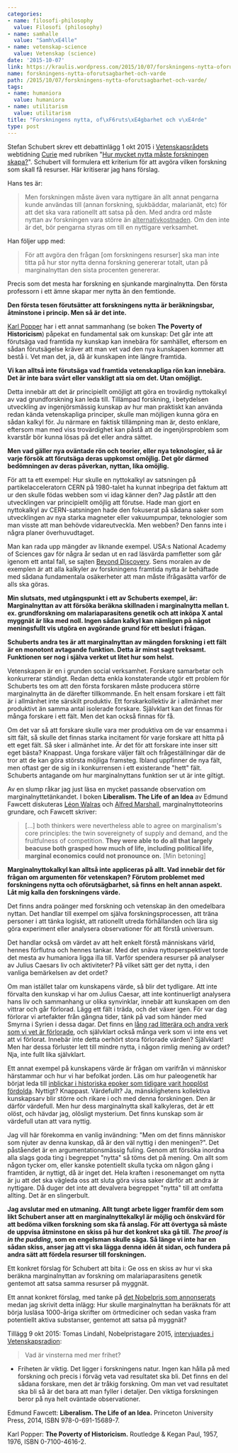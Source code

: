```yaml
---
categories:
- name: filosofi-philosophy
  value: Filosofi (philosophy)
- name: samhalle
  value: "Samh\xE4lle"
- name: vetenskap-science
  value: Vetenskap (science)
date: '2015-10-07'
link: https://kraulis.wordpress.com/2015/10/07/forskningens-nytta-oforutsagbarhet-och-varde/
name: forskningens-nytta-oforutsagbarhet-och-varde
path: /2015/10/07/forskningens-nytta-oforutsagbarhet-och-varde/
tags:
- name: humaniora
  value: humaniora
- name: utilitarism
  value: utilitarism
title: "Forskningens nytta, of\xF6ruts\xE4gbarhet och v\xE4rde"
type: post
---
```

Stefan Schubert skrev ett debattinlägg 1 okt 2015 i [Vetenskapsrådets](http://vr.se/) webtidning [Curie](http://www.tidningencurie.se/) med rubriken "[Hur mycket nytta måste forskningen skapa?](http://bloggar.tidningencurie.se/stefanschubert/hur-mycket-nytta-maste-forskningen-skapa/)". Schubert vill formulera ett kriterium för att avgöra vilken forskning som skall få resurser. Här kritiserar jag hans förslag.

Hans tes är:

> Men forskningen måste även vara nyttigare än allt annat pengarna kunde användas till (annan forskning, sjukbäddar, malarianät, etc) för att det ska vara rationellt att satsa på den. Med andra ord måste nyttan av forskningen vara större än <u>alternativkostnaden</u>. Om den inte är det, bör pengarna styras om till en nyttigare verksamhet.

Han följer upp med:

> För att avgöra den frågan [om forskningens resurser] ska man inte titta på hur stor nytta denna forskning genererar totalt, utan på marginalnyttan den sista procenten genererar.

Precis som det mesta har forskning en sjunkande marginalnytta. Den första professorn i ett ämne skapar mer nytta än den femtionde.



**Den första tesen förutsätter att forskningens nytta är beräkningsbar, åtminstone i princip. Men så är det inte.**

[Karl Popper](/posts/) har i ett annat sammanhang (se boken **The Poverty of Historicism**) påpekat en fundamental sak om kunskap: Det går inte att förutsäga vad framtida ny kunskap kan innebära för samhället, eftersom en sådan förutsägelse kräver att man vet vad den nya kunskapen kommer att bestå i. Vet man det, ja, då är kunskapen inte längre framtida.

**Vi kan alltså inte förutsäga vad framtida vetenskapliga rön kan innebära. Det är inte bara svårt eller vanskligt att sia om det. Utan omöjligt.**

Detta innebär att det är principiellt omöjligt att göra en trovärdig nyttokalkyl av vad grundforskning kan leda till. Tillämpad forskning, i betydelsen utveckling av ingenjörsmässig kunskap av hur man praktiskt kan använda redan kända vetenskapliga principer, skulle man möjligen kunna göra en sådan kalkyl för. Ju närmare en faktisk tillämpning man är, desto enklare, eftersom man med viss trovärdighet kan påstå att de ingenjörsproblem som kvarstår bör kunna lösas på det eller andra sättet.

**Men vad gäller nya oväntade rön och teorier, eller nya teknologier, så är varje försök att förutsäga deras uppkomst omöjlig. Det gör därmed bedömningen av deras påverkan, nyttan, lika omöjlig.**

För att ta ett exempel: Hur skulle en nyttokalkyl av satsningen på partikelacceleratorn CERN på 1980-talet ha kunnat inbegripa det faktum att ur den skulle födas webben som vi idag känner den? Jag påstår att den utvecklingen var principiellt omöjlig att förutse. Hade man gjort en nyttokalkyl av CERN-satsningen hade den fokuserat på sådana saker som utvecklingen av nya starka magneter eller vakuumpumpar, teknologier som man visste att man behövde vidareutveckla. Men webben? Den fanns inte i några planer överhuvudtaget.

Man kan rada upp mängder av liknande exempel. USA:s National Academy of Sciences gav för några år sedan ut en rad läsvärda pamfletter som går igenom ett antal fall, se sajten [Beyond Discovery](http://www.nasonline.org/publications/beyond-discovery/). Sens moralen av de exemplen är att alla kalkyler av forskningens framtida nytta är behäftade med sådana fundamentala osäkerheter att man måste ifrågasätta varför de alls ska göras.

**Min slutsats, med utgångspunkt i ett av Schuberts exempel, är: Marginalnyttan av att försöka beräkna skillnaden i marginalnytta mellan t. ex. grundforskning om malariaparasitens genetik och att inköpa X antal myggnät är lika med noll. Ingen sådan kalkyl kan nämligen på något meningsfullt vis utgöra en avgörande grund för ett beslut i frågan.**

**Schuberts andra tes är att marginalnyttan av mängden forskning i ett fält är en monotont avtagande funktion. Detta är minst sagt tveksamt. Funktionen ser nog i själva verket ut litet hur som helst.**

Vetenskapen är en i grunden social verksamhet. Forskare samarbetar och konkurrerar ständigt. Redan detta enkla konstaterande utgör ett problem för Schuberts tes om att den första forskaren måste producera större marginalnytta än de därefter tillkommande. En helt ensam forskare i ett fält är i allmänhet inte särskilt produktiv. Ett forskarkollektiv är i allmänhet mer produktivt än samma antal isolerade forskare. Självklart kan det finnas för många forskare i ett fält. Men det kan också finnas för få.

Om det var så att forskare skulle vara mer produktiva om de var ensamma i sitt fält, så skulle det finnas starka incitament för varje forskare att hitta på ett eget fält. Så sker i allmänhet inte. Är det för att forskare inte inser sitt eget bästa? Knappast. Unga forskare väljer fält och frågeställningar där de tror att de kan göra största möjliga framsteg. Ibland uppfinner de nya fält, men oftast ger de sig in i konkurrensen i ett existerande "hett" fält. Schuberts antagande om hur marginalnyttans funktion ser ut är inte giltigt.

Av en slump råkar jag just läsa en mycket passande observation om marginalnyttetänkandet. I boken **Liberalism. The Life of an Idea** av Edmund Fawcett diskuteras [Léon Walras](https://en.wikipedia.org/wiki/L%C3%A9on_Walras) och [Alfred Marshall](https://en.wikipedia.org/wiki/Alfred_Marshall), marginalnyttoteorins grundare, och Fawcett skriver:

> [...] both thinkers were nevertheless able to agree on marginalism's core principles: the twin sovereignety of supply and demand, and the fruitfulness of competition. **They were able to do all that largely beacuse both grasped how much of life, including political life, marginal economics could not pronounce on.** [Min betoning]

**Marginalnyttokalkyl kan alltså inte appliceras på allt. Vad innebär det för frågan om argumenten för vetenskapen? Förutom problemet med forskningens nytta och oförutsägbarhet, så finns en helt annan aspekt. Låt mig kalla den forskningens värde.**

Det finns andra poänger med forskning och vetenskap än den omedelbara nyttan. Det handlar till exempel om själva forskningsprocessen, att träna personer i att tänka logiskt, att rationellt utreda förhållanden och lära sig göra experiment eller analysera observationer för att förstå universum.

Det handlar också om värdet av att helt enkelt förstå människans värld, hennes förflutna och hennes tankar. Med det snäva nyttoperspektivet torde det mesta av humaniora ligga illa till. Varför spendera resurser på analyser av Julius Caesars liv och aktiviteter? På vilket sätt ger det nytta, i den vanliga bemärkelsen av det ordet?

Om man istället talar om kunskapens värde, så blir det tydligare. Att inte förvalta den kunskap vi har om Julius Caesar, att inte kontinuerligt analysera hans liv och sammanhang ur olika synvinklar, innebär att kunskapen om den vittrar och går förlorad. Lägg ett fält i träda, och det växer igen. För var dag förlorar vi artefakter från gångna tider, tänk på vad som händer med Smyrna i Syrien i dessa dagar. Det finns en [lång rad litterära och andra verk som vi vet är förlorade](https://en.wikipedia.org/wiki/Lost_work), och självklart också många verk som vi inte ens vet att vi förlorat. Innebär inte detta oerhört stora förlorade värden? Självklart! Men har dessa förluster lett till mindre nytta, i någon rimlig mening av ordet? Nja, inte fullt lika självklart.

Ett annat exempel på kunskapens värde är frågan om varifrån vi människor härstammar och hur vi har befolkat jorden. Läs om hur paleogenetik har börjat leda till [inblickar i historiska epoker som tidigare varit hopplöst fördolda](http://aeon.co/magazine/science/what-can-paleogenetics-tell-us-about-prehistory/). Nyttigt? Knappast. Värdefullt? Ja, mänsklighetens kollektiva kunskapsarv blir större och rikare i och med denna forskningen. Den är därför värdefull. Men hur dess marginalnytta skall kalkyleras, det är ett olöst, och hävdar jag, olösligt mysterium. Det finns kunskap som är värdefull utan att vara nyttig.

Jag vill här förekomma en vanlig invändning: "Men om det finns människor som njuter av denna kunskap, då är den väl nyttig i den meningen?". Det påståendet är en argumentationsmässig fuling. Genom att försöka inordna alla slags goda ting i begreppet "nytta" så töms det på mening. Om allt som någon tycker om, eller kanske potentiellt skulla tycka om någon gång i framtiden, är nyttigt, då är inget det. Hela kraften i resonemanget om nytta är ju att det ska vägleda oss att sluta göra vissa saker därför att andra är nyttigare. Då duger det inte att devalvera begreppet "nytta" till att omfatta allting. Det är en slingerbult.

**Jag avslutar med en utmaning. Allt tungt arbete ligger framför dem som likt Schubert anser att en marginalnyttekalkyl är möjlig och önskvärd för att bedöma vilken forskning som ska få anslag. För att övertyga så måste de uppvisa åtminstone en skiss på hur det konkret ska gå till. *The proof is in the pudding*, som en engelsman skulle säga. Så länge vi inte har en sådan skiss, anser jag att vi ska lägga denna idén åt sidan, och fundera på andra sätt att fördela resurser till forskningen.**

Ett konkret förslag för Schubert att bita i: Ge oss en skiss av hur vi ska beräkna marginalnyttan av forskning om malariaparasitens genetik gentemot att satsa samma resurser på myggnät.

Ett annat konkret förslag, med tanke på [det Nobelpris som annonserats](http://www.nobelprize.org/nobel_prizes/medicine/laureates/2015/press.html) medan jag skrivit detta inlägg: Hur skulle marginalnyttan ha beräknats för att börja lusläsa 1000-åriga skrifter om örtmediciner och sedan vaska fram potentiellt aktiva substanser, gentemot att satsa på myggnät?

Tillägg 9 okt 2015: Tomas Lindahl, Nobelpristagare 2015, [intervjuades i Vetenskapsradion](http://sverigesradio.se/sida/artikel.aspx?programid=406&artikel=6274741):

> Vad är vinsterna med mer frihet?

- Friheten är viktig. Det ligger i forskningens natur. Ingen kan hålla på med forskning och precis i förväg veta vad resultatet ska bli. Det finns en del sådana forskare, men det är tråkig forskning. Om man vet vad resultatet ska bli så är det bara att man fyller i detaljer. Den viktiga forskningen beror på nya helt oväntade observationer.

Edmund Fawcett: **Liberalism. The Life of an Idea.** Princeton University Press, 2014, ISBN 978-0-691-15689-7.

Karl Popper: **The Poverty of Historicism.** Routledge &amp; Kegan Paul, 1957, 1976, ISBN 0-7100-4616-2.


